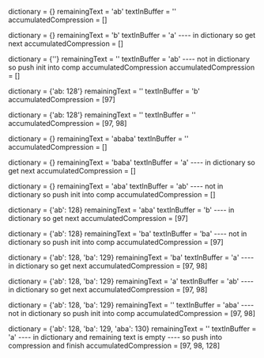 dictionary             = {}
remainingText          = 'ab'
textInBuffer           = ''
accumulatedCompression = []

dictionary             = {}
remainingText          = 'b'
textInBuffer           = 'a'   ---- in dictionary so get next
accumulatedCompression = []

dictionary             = {''}
remainingText          = ''
textInBuffer           = 'ab'    ---- not in dictionary so push init into comp accumulatedCompression
accumulatedCompression = []

dictionary             = {'ab: 128'}
remainingText          = ''
textInBuffer           = 'b'
accumulatedCompression = [97]

dictionary             = {'ab: 128'}
remainingText          = ''
textInBuffer           = ''
accumulatedCompression = [97, 98]






dictionary             = {}
remainingText          = 'ababa'
textInBuffer           = ''
accumulatedCompression = []

dictionary             = {}
remainingText          = 'baba'
textInBuffer           = 'a'   ---- in dictionary so get next
accumulatedCompression = []

dictionary             = {}
remainingText          = 'aba'
textInBuffer           = 'ab'   ---- not in dictionary so push init into comp
accumulatedCompression = []

dictionary             = {'ab': 128}
remainingText          = 'aba'
textInBuffer           = 'b'    ---- in dictionary so get next
accumulatedCompression = [97]

dictionary             = {'ab': 128}
remainingText          = 'ba'
textInBuffer           = 'ba'   ---- not in dictionary so push init into comp
accumulatedCompression = [97]

dictionary             = {'ab': 128, 'ba': 129}
remainingText          = 'ba'
textInBuffer           = 'a'    ---- in dictionary so get next
accumulatedCompression = [97, 98]

dictionary             = {'ab': 128, 'ba': 129}
remainingText          = 'a'
textInBuffer           = 'ab'    ---- in dictionary so get next
accumulatedCompression = [97, 98]

dictionary             = {'ab': 128, 'ba': 129}
remainingText          = ''
textInBuffer           = 'aba'    ---- not in dictionary so push init into comp
accumulatedCompression = [97, 98]

dictionary             = {'ab': 128, 'ba': 129, 'aba': 130}
remainingText          = ''
textInBuffer           = 'a'    ---- in dictionary and remaining text is empty
                                ---- so push into compression and finish
accumulatedCompression = [97, 98, 128]
